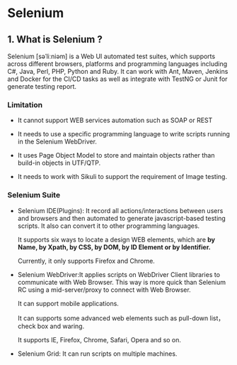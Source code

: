 # Selenium

## 1. What is Selenium ?

Selenium [səˈliːniəm] is a Web UI automated test suites, which supports across different browsers, platforms and programming languages including C#, Java, Perl, PHP, Python and Ruby.
It can work with Ant, Maven, Jenkins and Docker for the CI/CD tasks as well as integrate with TestNG or Junit for generate testing report.

### Limitation

- It cannot support WEB services automation such as SOAP or REST

- It needs to use a specific programming language to write scripts running in the Selenium WebDriver.

- It uses Page Object Model to store and maintain objects rather than build-in objects in UTF/QTP.

- It needs to work with Sikuli to support the requirement of Image testing.

### Selenium Suite

- Selenium IDE(Plugins): It record all actions/interactions between users and browsers and then automated to generate javascript-based testing scripts. It also can convert it to other programming languages.

  It supports six ways to locate a design WEB elements, which are **by Name, by Xpath, by CSS, by DOM, by ID Element or by Identifier.**

  Currently, it only supports Firefox and Chrome.

- Selenium WebDriver:It applies scripts on WebDriver Client libraries to communicate with Web Browser. This way is more quick than Selenium RC using a mid-server/proxy to connect with Web Browser.

    It can support mobile applications.

    It can supports some advanced web elements such as pull-down list，check box and waring.

    It supports IE, Firefox, Chrome, Safari, Opera and so on.

- Selenium Grid: It can run scripts on multiple machines.
